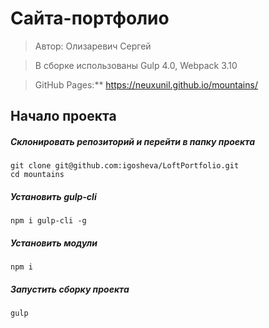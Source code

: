 # Сайта-портфолио

> Автор: Олизаревич Сергей

> В сборке использованы Gulp 4.0, Webpack 3.10

> GitHub Pages:** https://neuxunil.github.io/mountains/

## Начало проекта

##### Склонировать репозиторий и перейти в папку проекта
```
git clone git@github.com:igosheva/LoftPortfolio.git
cd mountains
```

##### Установить gulp-cli
```
npm i gulp-cli -g
```

##### Установить модули
```
npm i
```

##### Запустить сборку проекта
```
gulp
